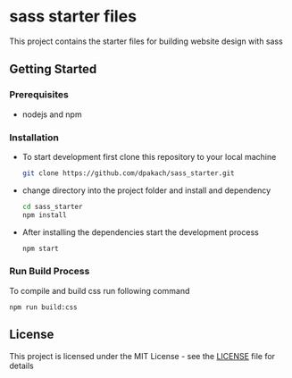 # sass starter files

This project contains the starter files for building website design with sass

## Getting Started

### Prerequisites
* nodejs and npm

### Installation
* To start development first clone this repository to your local machine

  ```sh
  git clone https://github.com/dpakach/sass_starter.git 
  ```
* change directory into the project folder and install and dependency
  ```sh
  cd sass_starter
  npm install
  ```

* After installing the dependencies start the development process
  ```sh
  npm start
  ```

### Run Build Process
  To compile and build css run following command
  ```
  npm run build:css 
  ```

## License

This project is licensed under the MIT License - see the [LICENSE](LICENSE) file for details

